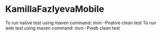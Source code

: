 # KamillaFazlyevaMobile

To run native test using maven command: mvn -Pnative clean test
To run web test using maven command: mvn -Pweb clean test
